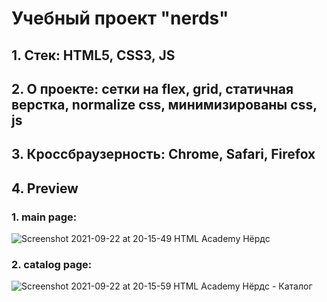 # Учебный проект "nerds"

## 1. Стек: HTML5, CSS3, JS
## 2. О проекте: сетки на flex, grid, статичная верстка, normalize css, минимизированы css, js
## 3. Кроссбраузерность: Chrome, Safari, Firefox
## 4. Preview

### 1. main page:
![Screenshot 2021-09-22 at 20-15-49 HTML Academy Нёрдс](https://user-images.githubusercontent.com/56030631/134393115-547394ce-e898-421b-8c36-9a45a5fbe772.png)
### 2. catalog page:
![Screenshot 2021-09-22 at 20-15-59 HTML Academy Нёрдс - Каталог](https://user-images.githubusercontent.com/56030631/134393118-6e54bfc8-6538-49cd-9851-40851e5bc660.png)
